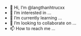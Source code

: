 - 👋 Hi, I’m @langthanhtrucxx
- 👀 I’m interested in ...
- 🌱 I’m currently learning ...
- 💞️ I’m looking to collaborate on ...
- 📫 How to reach me ...

<!---
langthanhtrucxx/langthanhtrucxx is a ✨ special ✨ repository because its `README.md` (this file) appears on your GitHub profile.
You can click the Preview link to take a look at your changes.
--->
